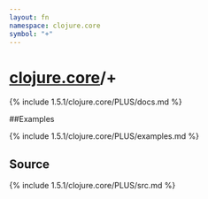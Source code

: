 ```yaml
---
layout: fn
namespace: clojure.core
symbol: "+"
---
```


# [clojure.core](../)/+

{% include 1.5.1/clojure.core/PLUS/docs.md %}

##Examples

{% include 1.5.1/clojure.core/PLUS/examples.md %}
## Source
{% include 1.5.1/clojure.core/PLUS/src.md %}

